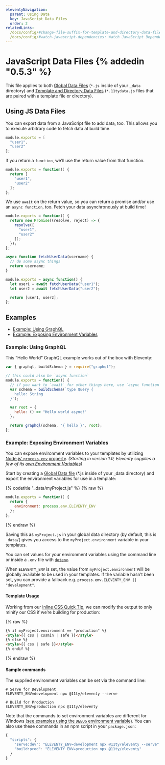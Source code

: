 ```yaml
---
eleventyNavigation:
  parent: Using Data
  key: JavaScript Data Files
  order: 2
relatedLinks:
  /docs/config/#change-file-suffix-for-template-and-directory-data-files: Change the file suffix `.11tydata` for Template/Directory data files
  /docs/config/#watch-javascript-dependencies: Watch JavaScript Dependencies
---
```

# JavaScript Data Files {% addedin "0.5.3" %}

This file applies to both [Global Data Files](/docs/data-global/) (`*.js` inside of your `_data` directory) and [Template and Directory Data Files](/docs/data-template-dir/) (`*.11tydata.js` files that are paired with a template file or directory).

## Using JS Data Files

You can export data from a JavaScript file to add data, too. This allows you to execute arbitrary code to fetch data at build time.

```js
module.exports = [
  "user1",
  "user2"
];
```

If you return a `function`, we’ll use the return value from that function.

```js
module.exports = function() {
  return [
    "user1",
    "user2"
  ];
};
```

We use `await` on the return value, so you can return a promise and/or use an `async function`, too. Fetch your data asynchronously at build time!

```js
module.exports = function() {
  return new Promise((resolve, reject) => {
    resolve([
      "user1",
      "user2"
    ]);
  });
};
```

```js
async function fetchUserData(username) {
  // do some async things
  return username;
}

module.exports = async function() {
  let user1 = await fetchUserData("user1");
  let user2 = await fetchUserData("user2");

  return [user1, user2];
};
```

## Examples

- [Example: Using GraphQL](#example-using-graphql)
- [Example: Exposing Environment Variables](#example-exposing-environment-variables)

### Example: Using GraphQL

This “Hello World” GraphQL example works out of the box with Eleventy:

```js
var { graphql, buildSchema } = require("graphql");

// this could also be `async function`
module.exports = function() {
  // if you want to `await` for other things here, use `async function`
  var schema = buildSchema(`type Query {
    hello: String
  }`);

  var root = {
    hello: () => "Hello world async!"
  };

  return graphql(schema, "{ hello }", root);
};
```

### Example: Exposing Environment Variables

You can expose environment variables to your templates by utilizing [Node.js’ `process.env` property](https://nodejs.org/api/process.html#process_process_env). _(Starting in version 1.0, Eleventy supplies a few of its [own Environment Variables](/docs/data-eleventy-supplied/#environment-variables))_

Start by creating a [Global Data file](https://www.11ty.dev/docs/data-global/) (*.js inside of your _data directory) and export the environment variables for use in a template:

{% codetitle "_data/myProject.js" %}
{% raw %}
```js
module.exports = function() {
  return {
    environment: process.env.ELEVENTY_ENV
  };
};
```
{% endraw %}

Saving this as `myProject.js` in your global data directory (by default, this is `_data/`) gives you access to the `myProject.environment` variable in your templates.

You can set values for your environment variables using the command line or inside a `.env` file with [`dotenv`](https://www.npmjs.com/package/dotenv).

When `ELEVENTY_ENV` is set, the value from `myProject.environment` will be globally available to be used in your templates. If the variable hasn't been set, you can provide a fallback e.g. `process.env.ELEVENTY_ENV || "development"`.

#### Template Usage

Working from our [Inline CSS Quick Tip](/docs/quicktips/inline-css/), we can modify the output to only minify our CSS if we’re building for production:

{% raw %}
```html
{% if myProject.environment == "production" %}
<style>{{ css | cssmin | safe }}</style>
{% else %}
<style>{{ css | safe }}</style>
{% endif %}
```
{% endraw %}

#### Sample commands

The supplied environment variables can be set via the command line:

```shell
# Serve for Development
ELEVENTY_ENV=development npx @11ty/eleventy --serve

# Build for Production
ELEVENTY_ENV=production npx @11ty/eleventy
```

Note that the commands to set environment variables are different for Windows [(see examples using the `DEBUG` environment variable)](/docs/debugging/#commands). You can also use these commands in an npm script in your `package.json`:

```js
{
  "scripts": {
    "serve:dev": "ELEVENTY_ENV=development npx @11ty/eleventy --serve",
    "build:prod": "ELEVENTY_ENV=production npx @11ty/eleventy"
  }
}
```
